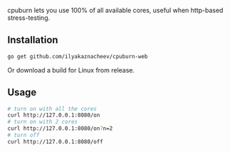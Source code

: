 cpuburn lets you use 100% of all available cores, useful when http-based stress-testing.

## Installation

```bash
go get github.com/ilyakaznacheev/cpuburn-web
```

Or download a build for Linux from release.

## Usage

```bash
# turn on with all the cores
curl http://127.0.0.1:8080/on
# turn on with 2 cores
curl http://127.0.0.1:8080/on?n=2
# turn off
curl http://127.0.0.1:8080/off
```
